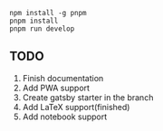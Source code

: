 ```
npm install -g pnpm
pnpm install
pnpm run develop
```

## TODO

1. Finish documentation
2. Add PWA support
3. Create gatsby starter in the branch
4. Add LaTeX support(finished)
5. Add notebook support
